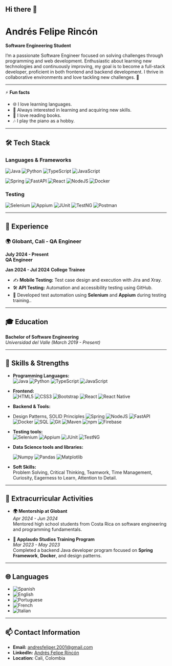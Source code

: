 
<!--
**andresfeliper3/andresfeliper3** is a ✨ _special_ ✨ repository because its `README.md` (this file) appears on your GitHub profile.

Here are some ideas to get you started:

- 🔭 I’m currently working on ...
- 🌱 I’m currently learning ...
- 👯 I’m looking to collaborate on ...
- 🤔 I’m looking for help with ...
- 💬 Ask me about ...
- 📫 How to reach me: ...
- 😄 Pronouns: ...
- ⚡ Fun fact: ...
-->

## Hi there 👋

# Andrés Felipe Rincón  
**Software Engineering Student**  

I’m a passionate Software Engineer focused on solving challenges through programming and web development. Enthusiastic about learning new technologies and continuously improving, my goal is to become a full-stack developer, proficient in both frontend and backend development. I thrive in collaborative environments and love tackling new challenges. 🌱

---

⚡ **Fun facts**
- 🌐 I love learning languages.
- 📘 Always interested in learning and acquiring new skills.
- 📖 I love reading books.
- 🎶 I play the piano as a hobby.

---

## 🛠️ **Tech Stack**

### Languages & Frameworks
![Java](https://img.shields.io/badge/Java-%23ED8B00.svg?style=for-the-badge&logo=java&logoColor=white)
![Python](https://img.shields.io/badge/Python-%2314354C.svg?style=for-the-badge&logo=python&logoColor=white)
![TypeScript](https://img.shields.io/badge/TypeScript-%23007ACC.svg?style=for-the-badge&logo=typescript&logoColor=white)
![JavaScript](https://img.shields.io/badge/JavaScript-%23F7DF1E.svg?style=for-the-badge&logo=javascript&logoColor=black)

![Spring](https://img.shields.io/badge/Spring-%236DB33F.svg?style=for-the-badge&logo=spring&logoColor=white)
![FastAPI](https://img.shields.io/badge/FastAPI-%2300C7B7.svg?style=for-the-badge&logo=fastapi&logoColor=white)
![React](https://img.shields.io/badge/React-%2361DAFB.svg?style=for-the-badge&logo=react&logoColor=black)
![NodeJS](https://img.shields.io/badge/Node.js-339933?style=for-the-badge&logo=nodedotjs&logoColor=white)
![Docker](https://img.shields.io/badge/Docker-%232496ED.svg?style=for-the-badge&logo=docker&logoColor=white)

### Testing 
![Selenium](https://img.shields.io/badge/Selenium-%2343B02A.svg?style=for-the-badge&logo=selenium&logoColor=white)
![Appium](https://img.shields.io/badge/Appium-%232075E6.svg?style=for-the-badge&logo=appium&logoColor=white)
![JUnit](https://img.shields.io/badge/JUnit-%23E34F26.svg?style=for-the-badge&logo=JUnit5&logoColor=white)
![TestNG](https://img.shields.io/badge/TestNG-%23E34F26.svg?style=for-the-badge)
![Postman](https://img.shields.io/badge/Postman-%23FF6C37.svg?style=for-the-badge&logo=postman&logoColor=white)

---

## 💼 **Experience**

### 🌍 **Globant, Cali - QA Engineer**  
**July 2024 - Present**  
**QA Engineer**

**Jan 2024 - Jul 2024**
**College Trainee**
- ✍️ **Mobile Testing:** Test case design and execution with Jira and Xray.  
- 🛠️ **API Testing:** Automation and accessibility testing using GitHub.
- 🔧 Developed test automation using **Selenium** and **Appium** during testing training..  

---

## 🎓 **Education**

**Bachelor of Software Engineering**  
_Universidad del Valle (March 2019 - Present)_  

---

## 🌟 **Skills & Strengths**
- **Programming Languages:**  
  ![Java](https://img.shields.io/badge/Java-%23ED8B00.svg?style=for-the-badge&logo=java&logoColor=white) ![Python](https://img.shields.io/badge/Python-%2314354C.svg?style=for-the-badge&logo=python&logoColor=white) ![TypeScript](https://img.shields.io/badge/TypeScript-%23007ACC.svg?style=for-the-badge&logo=typescript&logoColor=white) ![JavaScript](https://img.shields.io/badge/JavaScript-%23F7DF1E.svg?style=for-the-badge&logo=javascript&logoColor=black)

- **Frontend:**  
  ![HTML5](https://img.shields.io/badge/HTML5-E34F26?style=for-the-badge&logo=html5&logoColor=white) ![CSS3](https://img.shields.io/badge/CSS3-%231572B6.svg?style=for-the-badge&logo=css3&logoColor=white) ![Bootstrap](https://img.shields.io/badge/Bootstrap-%23563D7C.svg?style=for-the-badge&logo=bootstrap&logoColor=white) ![React](https://img.shields.io/badge/React-%2361DAFB.svg?style=for-the-badge&logo=react&logoColor=black) ![React Native](https://img.shields.io/badge/React_Native-%2361DAFB.svg?style=for-the-badge&logo=react&logoColor=black)

- **Backend & Tools:**
-  Design Patterns, SOLID Principles
![Spring](https://img.shields.io/badge/Spring-%236DB33F.svg?style=for-the-badge&logo=spring&logoColor=white) ![NodeJS](https://img.shields.io/badge/Node.js-339933?style=for-the-badge&logo=nodedotjs&logoColor=white) ![FastAPI](https://img.shields.io/badge/FastAPI-%2300C7B7.svg?style=for-the-badge&logo=fastapi&logoColor=white)
 ![Docker](https://img.shields.io/badge/Docker-%232496ED.svg?style=for-the-badge&logo=docker&logoColor=white) ![SQL](https://img.shields.io/badge/SQL-%234169E1.svg?style=for-the-badge&logo=postgresql&logoColor=white) ![Git](https://img.shields.io/badge/Git-%23F05033.svg?style=for-the-badge&logo=git&logoColor=white) ![Maven](https://img.shields.io/badge/Maven-%23645BAF.svg?style=for-the-badge&logo=apache-maven&logoColor=white) ![npm](https://img.shields.io/badge/npm-%23CB3837.svg?style=for-the-badge&logo=npm&logoColor=white) ![Firebase](https://img.shields.io/badge/Firebase-%23039BE5.svg?style=for-the-badge&logo=firebase)


- **Testing tools:**  
  ![Selenium](https://img.shields.io/badge/Selenium-%2343B02A.svg?style=for-the-badge&logo=selenium&logoColor=white) ![Appium](https://img.shields.io/badge/Appium-%232075E6.svg?style=for-the-badge&logo=appium&logoColor=white) ![JUnit](https://img.shields.io/badge/JUnit-%23E34F26.svg?style=for-the-badge&logo=JUnit5&logoColor=white) ![TestNG](https://img.shields.io/badge/TestNG-%23E34F26.svg?style=for-the-badge)

- **Data Science tools and libraries:**

  ![Numpy](https://img.shields.io/badge/Numpy-%23013243.svg?style=for-the-badge&logo=numpy&logoColor=white) ![Pandas](https://img.shields.io/badge/Pandas-%23150458.svg?style=for-the-badge&logo=pandas&logoColor=white) ![Matplotlib](https://img.shields.io/badge/Matplotlib-%23ffffff.svg?style=for-the-badge&logo=plotly&logoColor=blue)


- **Soft Skills:**  
  Problem Solving, Critical Thinking, Teamwork, Time Management, Curiosity, Eagerness to Learn, Attention to Detail.

---

## 🏅 **Extracurricular Activities**

- **🌍 Mentorship at Globant**  
  _Apr 2024 - Jun 2024_  
  Mentored high school students from Costa Rica on software engineering and programming fundamentals.

- **📘 Applaudo Studios Training Program**  
  _Mar 2023 - May 2023_  
  Completed a backend Java developer program focused on **Spring Framework**, **Docker**, and design patterns.

---

## 🌐 **Languages**

- ![Spanish](https://img.shields.io/badge/Spanish-Native-red?style=for-the-badge)  
- ![English](https://img.shields.io/badge/English-Advanced-blue?style=for-the-badge)  
- ![Portuguese](https://img.shields.io/badge/Portuguese-Intermediate-green?style=for-the-badge)  
- ![French](https://img.shields.io/badge/French-Intermediate-lightblue?style=for-the-badge)  
- ![Italian](https://img.shields.io/badge/Italian-Basic-yellow?style=for-the-badge)  

---

## 📫 **Contact Information**

- **Email:** andresfeliper.2001@gmail.com  
- **LinkedIn:** [Andrés Felipe Rincón](https://www.linkedin.com/in/andres-felipe-rincon)  
- **Location:** Cali, Colombia


